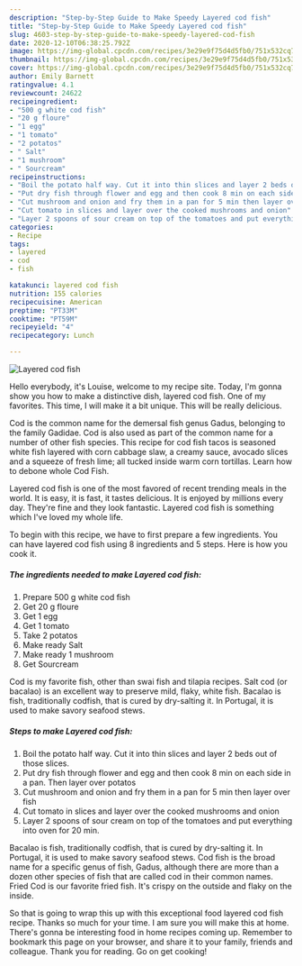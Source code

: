 ```yaml
---
description: "Step-by-Step Guide to Make Speedy Layered cod fish"
title: "Step-by-Step Guide to Make Speedy Layered cod fish"
slug: 4603-step-by-step-guide-to-make-speedy-layered-cod-fish
date: 2020-12-10T06:38:25.792Z
image: https://img-global.cpcdn.com/recipes/3e29e9f75d4d5fb0/751x532cq70/layered-cod-fish-recipe-main-photo.jpg
thumbnail: https://img-global.cpcdn.com/recipes/3e29e9f75d4d5fb0/751x532cq70/layered-cod-fish-recipe-main-photo.jpg
cover: https://img-global.cpcdn.com/recipes/3e29e9f75d4d5fb0/751x532cq70/layered-cod-fish-recipe-main-photo.jpg
author: Emily Barnett
ratingvalue: 4.1
reviewcount: 24622
recipeingredient:
- "500 g white cod fish"
- "20 g floure"
- "1 egg"
- "1 tomato"
- "2 potatos"
- " Salt"
- "1 mushroom"
- " Sourcream"
recipeinstructions:
- "Boil the potato half way. Cut it into thin slices and layer 2 beds out of those slices."
- "Put dry fish through flower and egg and then cook 8 min on each side in a pan. Then layer over potatos"
- "Cut mushroom and onion and fry them in a pan for 5 min then layer over fish"
- "Cut tomato in slices and layer over the cooked mushrooms and onion"
- "Layer 2 spoons of sour cream on top of the tomatoes and put everything into oven for 20 min."
categories:
- Recipe
tags:
- layered
- cod
- fish

katakunci: layered cod fish 
nutrition: 155 calories
recipecuisine: American
preptime: "PT33M"
cooktime: "PT59M"
recipeyield: "4"
recipecategory: Lunch

---
```



![Layered cod fish](https://img-global.cpcdn.com/recipes/3e29e9f75d4d5fb0/751x532cq70/layered-cod-fish-recipe-main-photo.jpg)

Hello everybody, it's Louise, welcome to my recipe site. Today, I'm gonna show you how to make a distinctive dish, layered cod fish. One of my favorites. This time, I will make it a bit unique. This will be really delicious.

Cod is the common name for the demersal fish genus Gadus, belonging to the family Gadidae. Cod is also used as part of the common name for a number of other fish species. This recipe for cod fish tacos is seasoned white fish layered with corn cabbage slaw, a creamy sauce, avocado slices and a squeeze of fresh lime; all tucked inside warm corn tortillas. Learn how to debone whole Cod Fish.

Layered cod fish is one of the most favored of recent trending meals in the world. It is easy, it is fast, it tastes delicious. It is enjoyed by millions every day. They're fine and they look fantastic. Layered cod fish is something which I've loved my whole life.


To begin with this recipe, we have to first prepare a few ingredients. You can have layered cod fish using 8 ingredients and 5 steps. Here is how you cook it.

<!--inarticleads1-->

##### The ingredients needed to make Layered cod fish:

1. Prepare 500 g white cod fish
1. Get 20 g floure
1. Get 1 egg
1. Get 1 tomato
1. Take 2 potatos
1. Make ready  Salt
1. Make ready 1 mushroom
1. Get  Sourcream


Cod is my favorite fish, other than swai fish and tilapia recipes. Salt cod (or bacalao) is an excellent way to preserve mild, flaky, white fish. Bacalao is fish, traditionally codfish, that is cured by dry-salting it. In Portugal, it is used to make savory seafood stews. 

<!--inarticleads2-->

##### Steps to make Layered cod fish:

1. Boil the potato half way. Cut it into thin slices and layer 2 beds out of those slices.
1. Put dry fish through flower and egg and then cook 8 min on each side in a pan. Then layer over potatos
1. Cut mushroom and onion and fry them in a pan for 5 min then layer over fish
1. Cut tomato in slices and layer over the cooked mushrooms and onion
1. Layer 2 spoons of sour cream on top of the tomatoes and put everything into oven for 20 min.


Bacalao is fish, traditionally codfish, that is cured by dry-salting it. In Portugal, it is used to make savory seafood stews. Cod fish is the broad name for a specific genus of fish, Gadus, although there are more than a dozen other species of fish that are called cod in their common names. Fried Cod is our favorite fried fish. It&#39;s crispy on the outside and flaky on the inside. 

So that is going to wrap this up with this exceptional food layered cod fish recipe. Thanks so much for your time. I am sure you will make this at home. There's gonna be interesting food in home recipes coming up. Remember to bookmark this page on your browser, and share it to your family, friends and colleague. Thank you for reading. Go on get cooking!
